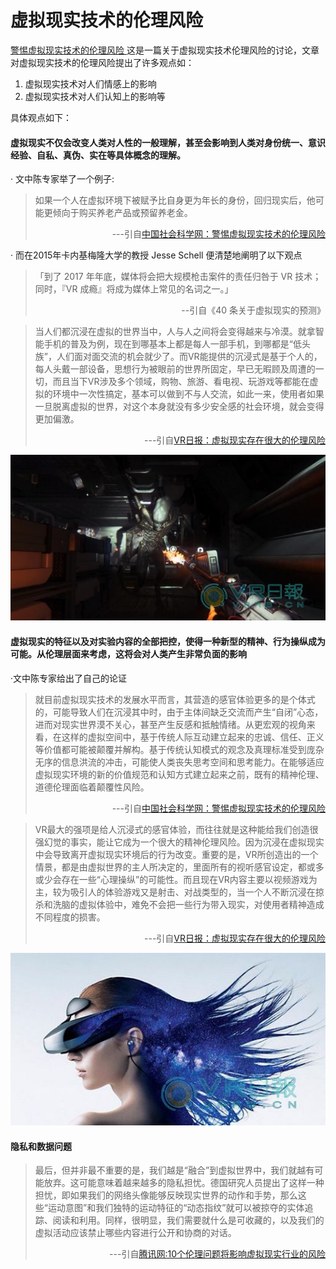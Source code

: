 # 虚拟现实技术的伦理风险

<a href="http://www.cssn.cn/zx/201607/t20160729_3140339_1.shtml">警惕虚拟现实技术的伦理风险 </a>这是一篇关于虚拟现实技术伦理风险的讨论，文章对虚拟现实技术的伦理风险提出了许多观点如：

1. 虚拟现实技术对人们情感上的影响
2. 虚拟现实技术对人们认知上的影响等

具体观点如下：<br/>
#### 虚拟现实不仅会改变人类对人性的一般理解，甚至会影响到人类对身份统一、意识经验、自私、真伪、实在等具体概念的理解。

·   文中陈专家举了一个例子:
<blockquote>
如果一个人在虚拟环境下被赋予比自身更为年长的身份，回归现实后，他可能更倾向于购买养老产品或预留养老金。
<p align = "right"> ---引自<a href="http://www.cssn.cn/zx/201607/t20160729_3140339_1.shtml">中国社会科学网：警惕虚拟现实技术的伦理风险 </a></p>
</blockquote>

·  而在2015年卡内基梅隆大学的教授 Jesse Schell 便清楚地阐明了以下观点
<blockquote>「到了 2017 年年底，媒体将会把大规模枪击案件的责任归咎于 VR 技术；同时，『VR 成瘾』将成为媒体上常见的名词之一。」
<p align = "right">--引自《40 条关于虚拟现实的预测》</p>
</blockquote>

<blockquote>
当人们都沉浸在虚拟的世界当中，人与人之间将会变得越来与冷漠。就拿智能手机的普及为例，现在到哪基本上都是每人一部手机，到哪都是“低头族”，人们面对面交流的机会就少了。而VR能提供的沉浸式是基于个人的，每人头戴一部设备，思想行为被眼前的世界所固定，早已无暇顾及周遭的一切，而且当下VR涉及多个领域，购物、旅游、看电视、玩游戏等都能在虚拟的环境中一次性搞定，基本可以做到不与人交流，如此一来，使用者如果一旦脱离虚拟的世界，对这个本身就没有多少安全感的社会环境，就会变得更加偏激。
<p align = "right"> ---引自<a href = "http://www.vrrb.cn/guandian/5259.html">VR日报：虚拟现实存在很大的伦理风险</a></p>
</blockquote>

![](images/vr0.jpg)

#### 虚拟现实的特征以及对实验内容的全部把控，使得一种新型的精神、行为操纵成为可能。从伦理层面来考虑，这将会对人类产生非常负面的影响

·文中陈专家给出了自己的论证
<blockquote>
就目前虚拟现实技术的发展水平而言，其营造的感官体验更多的是个体式的，可能导致人们在沉浸其中时，由于主体间缺乏交流而产生“自闭”心态，进而对现实世界漠不关心，甚至产生反感和抵触情绪。从更宏观的视角来看，在这样的虚拟空间中，基于传统人际互动建立起来的忠诚、信任、正义等价值都可能被颠覆并解构。基于传统认知模式的观念及真理标准受到庞杂无序的信息洪流的冲击，可能使人类丧失思考空间和思考能力。在能够适应虚拟现实环境的新的价值规范和认知方式建立起来之前，既有的精神伦理、道德伦理面临着颠覆性风险。
<p align = "right"> ---引自<a href="http://www.cssn.cn/zx/201607/t20160729_3140339_1.shtml">中国社会科学网：警惕虚拟现实技术的伦理风险 </a></p>
</blockquote>
<blockquote>
VR最大的强项是给人沉浸式的感官体验，而往往就是这种能给我们创造很强幻觉的事实，能让它成为一个很大的精神伦理风险。因为沉浸在虚拟现实中会导致离开虚拟现实环境后的行为改变。重要的是，VR所创造出的一个情景，都是由虚拟世界的主人所决定的，里面所有的视听感官设定，都或多或少会存在一些“心理操纵”的可能性。而且现在VR内容主要以视频游戏为主，较为吸引人的体验游戏又是射击、对战类型的，当一个人不断沉浸在掠杀和洗脑的虚拟体验中，难免不会把一些行为带入现实，对使用者精神造成不同程度的损害。
<p align = "right"> ---引自<a href = "http://www.vrrb.cn/guandian/5259.html">VR日报：虚拟现实存在很大的伦理风险</a></p>
</blockquote>

![](images/vr1.jpg)

#### 隐私和数据问题

<blockquote>
最后，但并非最不重要的是，我们越是“融合”到虚拟世界中，我们就越有可能放弃。这可能意味着越来越多的隐私担忧。德国研究人员提出了这样一种担忧，即如果我们的网络头像能够反映现实世界的动作和手势，那么这些“运动意图”和我们独特的运动特征的“动态指纹”就可以被掠夺的实体追踪、阅读和利用。同样，很明显，我们需要就什么是可收藏的，以及我们的虚拟活动应该禁止哪些内容进行公开和协商的对话。
<p align = "right"> ---引自<a href = "https://xw.qq.com/cmsid/20180105A0MIYX">腾讯网:10个伦理问题将影响虚拟现实行业的风险</a></p>
</blockquote>

